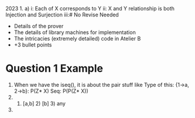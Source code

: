2023 1. a) i: Each of X corresponds to Y ii: X and Y relationship is both Injection and Surjection iii:# No Revise Needed
- Details of the prover 
- The details of library machines for implementation
- The intricacies (extremely detailed) code in Atelier B
- +3 bullet points
# Question 1 Example
1. When we have the iseq(), it is about the pair stuff like 
	Type of this: {1->a, 2->b}: P(Z* X)
	Seq: P(P(Z* X))
2. 1) [a,b] 2) [b] 3) any
3. 